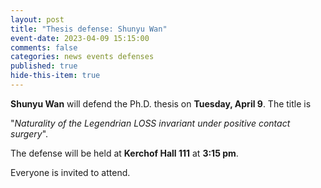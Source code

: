 ```yaml
---
layout: post
title: "Thesis defense: Shunyu Wan"
event-date: 2023-04-09 15:15:00
comments: false
categories: news events defenses
published: true
hide-this-item: true
---
```


**Shunyu Wan** will defend the Ph.D. thesis on **Tuesday, April 9**. The title is 

"_Naturality of the Legendrian LOSS invariant under positive contact surgery_". 

The defense will be held at **Kerchof Hall 111** at **3:15 pm**.

Everyone is invited to attend.